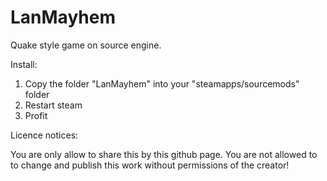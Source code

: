 LanMayhem
=========

Quake style game on source engine.

Install:

1. Copy the folder "LanMayhem" into your "steamapps/sourcemods" folder
2. Restart steam
3. Profit

Licence notices:

You are only allow to share this by this github page.
You are not allowed to to change and publish this work without permissions of the creator!
